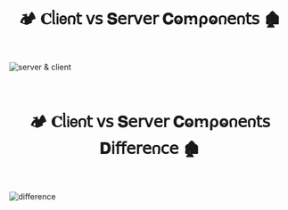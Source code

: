 <h1  align="center" > 🏕️ 𝐂ᥣ𝗂𝖾𐓣𝗍 𝗏𝗌 𝐒𝖾𝗋𝗏𝖾𝗋 𝐂ⱺꭑρⱺ𐓣𝖾𐓣𝗍𝗌 🏚️</h1>

</br>

![server & client](https://github.com/user-attachments/assets/dd2a9155-e40d-4f2c-81bf-e8853ef7db6f)

</br>

<h1  align="center" > 🏕️ 𝐂ᥣ𝗂𝖾𐓣𝗍 𝗏𝗌 𝐒𝖾𝗋𝗏𝖾𝗋 𝐂ⱺꭑρⱺ𐓣𝖾𐓣𝗍𝗌 𝐃𝗂𝖿𝖿𝖾𝗋𝖾𐓣𝖼𝖾 🏚️</h1> 

</br>

![difference](https://github.com/user-attachments/assets/d16399aa-ea5f-4d46-851b-2347d6da3bde)
